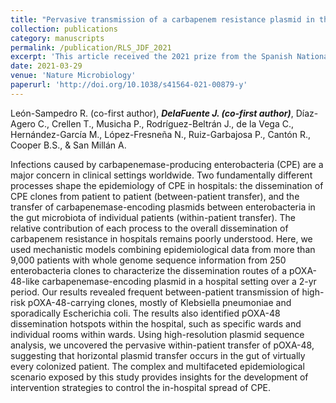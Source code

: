 ```yaml
---
title: "Pervasive transmission of a carbapenem resistance plasmid in the gut microbiota of hospitalized patients"
collection: publications
category: manuscripts
permalink: /publication/RLS_JDF_2021
excerpt: 'This article received the 2021 prize from the Spanish National Plan Against Resistance to Antibiotics (PRAN) to the best scientific publication of the year on AMR. '
date: 2021-03-29
venue: 'Nature Microbiology'
paperurl: 'http://doi.org/10.1038/s41564-021-00879-y'
---
```


León-Sampedro R. (co-first author), ***DelaFuente J. (co-first author)***,  Díaz-Agero C., Crellen T., Musicha P., Rodríguez-Beltrán J., de la Vega C., Hernández-García M., López-Fresneña N., Ruiz-Garbajosa P., Cantón R., Cooper B.S., & San Millán A. 

Infections caused by carbapenemase-producing enterobacteria (CPE) are a major concern in clinical settings worldwide. Two fundamentally different processes shape the epidemiology of CPE in hospitals: the dissemination of CPE clones from patient to patient (between-patient transfer), and the transfer of carbapenemase-encoding plasmids between enterobacteria in the gut microbiota of individual patients (within-patient transfer). The relative contribution of each process to the overall dissemination of carbapenem resistance in hospitals remains poorly understood. Here, we used mechanistic models combining epidemiological data from more than 9,000 patients with whole genome sequence information from 250 enterobacteria clones to characterize the dissemination routes of a pOXA-48-like carbapenemase-encoding plasmid in a hospital setting over a 2-yr period. Our results revealed frequent between-patient transmission of high-risk pOXA-48-carrying clones, mostly of Klebsiella pneumoniae and sporadically Escherichia coli. The results also identified pOXA-48 dissemination hotspots within the hospital, such as specific wards and individual rooms within wards. Using high-resolution plasmid sequence analysis, we uncovered the pervasive within-patient transfer of pOXA-48, suggesting that horizontal plasmid transfer occurs in the gut of virtually every colonized patient. The complex and multifaceted epidemiological scenario exposed by this study provides insights for the development of intervention strategies to control the in-hospital spread of CPE.
